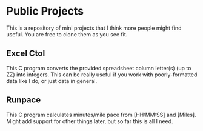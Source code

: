 Public Projects
=================
This is a repository of mini projects that I think more people might find useful. You are free to clone them as you see fit.

## Excel CtoI
 
This C program converts the provided spreadsheet column letter(s) (up to ZZ) into integers. This can be really useful if you work with poorly-formatted data like I do, or just data in general.

## Runpace
 
This C program calculates minutes/mile pace from [HH:MM:SS] and [Miles]. Might add support for other things later, but so far this is all I need.
